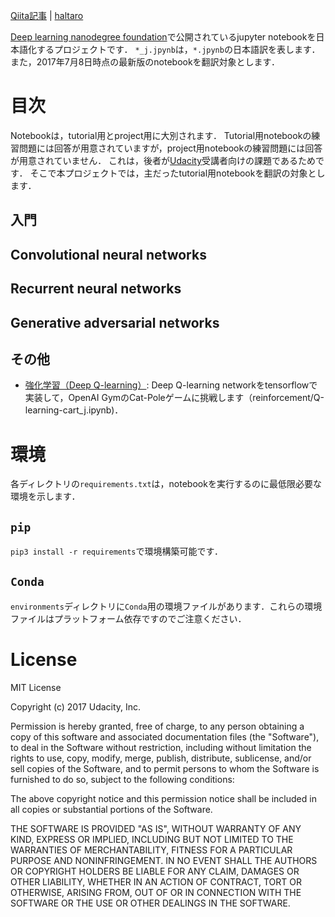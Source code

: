 [Qiita記事]() | [haltaro](https://haltaro.github.io)

[Deep learning nanodegree foundation](https://github.com/udacity/deep-learning)で公開されているjupyter notebookを日本語化するプロジェクトです．
`*_j.jpynb`は，`*.jpynb`の日本語訳を表します．
また，2017年7月8日時点の最新版のnotebookを翻訳対象とします．

# 目次

Notebookは，tutorial用とproject用に大別されます．
Tutorial用notebookの練習問題には回答が用意されていますが，project用notebookの練習問題には回答が用意されていません．
これは，後者が[Udacity](https://www.udacity.com/course/deep-learning-nanodegree-foundation--nd101)受講者向けの課題であるためです．
そこで本プロジェクトでは，主だったtutorial用notebookを翻訳の対象とします．

## 入門

## Convolutional neural networks

## Recurrent neural networks

## Generative adversarial networks

## その他

* [強化学習（Deep Q-learning）](https://github.com/haltaro/translating-dlnd-notebooks/blob/master/reinforcement/Q-learning-cart_j.ipynb): Deep Q-learning networkをtensorflowで実装して，OpenAI GymのCat-Poleゲームに挑戦します（reinforcement/Q-learning-cart_j.ipynb)． 

# 環境

各ディレクトリの`requirements.txt`は，notebookを実行するのに最低限必要な環境を示します．

## `pip`

`pip3 install -r requirements`で環境構築可能です． 

## `Conda`

`environments`ディレクトリに`Conda`用の環境ファイルがあります．これらの環境ファイルはプラットフォーム依存ですのでご注意ください．

# License

MIT License

Copyright (c) 2017 Udacity, Inc.

Permission is hereby granted, free of charge, to any person obtaining a copy
of this software and associated documentation files (the "Software"), to deal
in the Software without restriction, including without limitation the rights
to use, copy, modify, merge, publish, distribute, sublicense, and/or sell
copies of the Software, and to permit persons to whom the Software is
furnished to do so, subject to the following conditions:

The above copyright notice and this permission notice shall be included in all
copies or substantial portions of the Software.

THE SOFTWARE IS PROVIDED "AS IS", WITHOUT WARRANTY OF ANY KIND, EXPRESS OR
IMPLIED, INCLUDING BUT NOT LIMITED TO THE WARRANTIES OF MERCHANTABILITY,
FITNESS FOR A PARTICULAR PURPOSE AND NONINFRINGEMENT. IN NO EVENT SHALL THE
AUTHORS OR COPYRIGHT HOLDERS BE LIABLE FOR ANY CLAIM, DAMAGES OR OTHER
LIABILITY, WHETHER IN AN ACTION OF CONTRACT, TORT OR OTHERWISE, ARISING FROM,
OUT OF OR IN CONNECTION WITH THE SOFTWARE OR THE USE OR OTHER DEALINGS IN THE
SOFTWARE.
